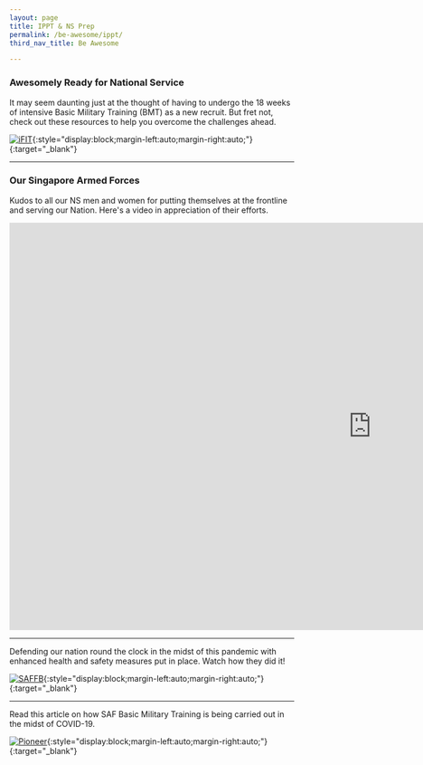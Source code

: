 ```yaml
---
layout: page
title: IPPT & NS Prep
permalink: /be-awesome/ippt/
third_nav_title: Be Awesome

---
```


### Awesomely Ready for National Service

It may seem daunting just at the thought of having to undergo the 18 weeks of intensive Basic Military Training (BMT) as a new recruit. But fret not, check out these resources to help you overcome the challenges ahead. 

[![iFIT]({{site.baseurl}}/images/BeAwesome-iFIT.jpg)](https://www.tp.edu.sg/landing/students/student-life/ippt-ns-prep.html){:style="display:block;margin-left:auto;margin-right:auto;"}{:target="_blank"}


---
### Our Singapore Armed Forces

Kudos to all our NS men and women for putting themselves at the frontline and serving our Nation. Here's a video in appreciation of their efforts. 

<div class="bp-youtube">

<iframe width="1280" height="720" src="https://www.youtube.com/embed/g7ffrSTNtAI" frameborder="0" allow="accelerometer; autoplay; clipboard-write; encrypted-media; gyroscope; picture-in-picture" allowfullscreen></iframe>

</div>

---
Defending our nation round the clock in the midst of this pandemic with enhanced health and safety measures put in place. Watch how they did it!

[![SAFFB]({{site.baseurl}}/images/BeAwesome-NSCovid1.PNG)](https://fb.watch/3RW6n-Jbmx/){:style="display:block;margin-left:auto;margin-right:auto;"}{:target="_blank"}

---
Read this article on how SAF Basic Military Training is being carried out in the midst of COVID-19. 

[![Pioneer]({{site.baseurl}}/images/BeAwesome-NSCovid3.PNG)](https://www.mindef.gov.sg/web/portal/pioneer/article/feature-article-detail/ops-and-training/2020-Q4/01oct20_news1?fbclid=IwAR03am7W6U2-4fpaZPezrnbfS9mXdJJeKOkpnSQlcx8HfUU2_c_G1uE-mWo){:style="display:block;margin-left:auto;margin-right:auto;"}{:target="_blank"}
